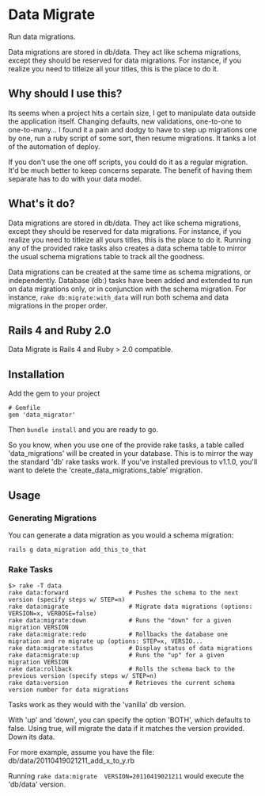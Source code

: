 Data Migrate
====

Run data migrations.

Data migrations are stored in db/data. They act like schema
migrations, except they should be reserved for data migrations. For
instance, if you realize you need to titleize all your titles, this
is the place to do it.

Why should I use this?
----------------------

Its seems when a project hits a certain size, I get to manipulate data
outside the application itself.  Changing defaults, new validations,
one-to-one to one-to-many... I found it a pain and dodgy to have to
step up migrations one by one, run a ruby script of some sort, then
resume migrations.  It tanks a lot of the automation of deploy.

If you don't use the one off scripts, you could do it as a regular
migration.  It'd be much better to keep concerns separate. The benefit
of having them separate has to do with your data model.

What's it do?
-------------

Data migrations are stored in db/data. They act like schema
migrations, except they should be reserved for data migrations. For
instance, if you realize you need to titleize all yours titles, this
is the place to do it. Running any of the provided rake tasks also
creates a data schema table to mirror the usual schema migrations
table to track all the goodness.

Data migrations can be created at the same time as schema migrations,
or independently.  Database (db:) tasks have been added and extended
to run on data migrations only, or in conjunction with the schema
migration.  For instance, `rake db:migrate:with_data` will run both
schema and data migrations in the proper order.

Rails 4 and Ruby 2.0
--------------------

Data Migrate is Rails 4 and Ruby > 2.0 compatible.

Installation
------------
Add the gem to your project

    # Gemfile
    gem 'data_migrator'

Then `bundle install` and you are ready to go.

So you know, when you use one of the provide rake tasks, a table
called 'data_migrations' will be created in your database. This
is to mirror the way the standard 'db' rake tasks work. If you've
installed previous to v1.1.0, you'll want to delete the
'create\_data\_migrations_table' migration.

Usage
-----

### Generating Migrations

You can generate a data migration as you would a schema migration:

    rails g data_migration add_this_to_that


### Rake Tasks

    $> rake -T data
    rake data:forward                 # Pushes the schema to the next version (specify steps w/ STEP=n)
    rake data:migrate                 # Migrate data migrations (options: VERSION=x, VERBOSE=false)
    rake data:migrate:down            # Runs the "down" for a given migration VERSION
    rake data:migrate:redo            # Rollbacks the database one migration and re migrate up (options: STEP=x, VERSIO...
    rake data:migrate:status          # Display status of data migrations
    rake data:migrate:up              # Runs the "up" for a given migration VERSION
    rake data:rollback                # Rolls the schema back to the previous version (specify steps w/ STEP=n)
    rake data:version                 # Retrieves the current schema version number for data migrations

Tasks work as they would with the 'vanilla' db version. 

With 'up' and 'down', you can specify the option 'BOTH', which defaults to false. Using true, will migrate the data if it matches the version provided. Down its data.

For more example, assume you have the file:
  db/data/20110419021211_add_x_to_y.rb

Running `rake data:migrate  VERSION=20110419021211` would execute the 'db/data' version.
